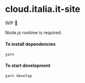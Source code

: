 # cloud.italia.it-site
WIP 🚧

Node.js runtime is required.

#### To install dependencies
```
yarn
```
#### To start development
```
yarn develop
```